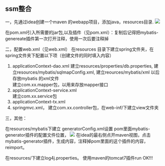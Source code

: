 ﻿

## ssm整合

一，先通过idea创建一个maven 的webapp项目，添加java，resources目录.
![](http://ww1.sinaimg.cn/large/a3d1c1c1ly1fuhbjjktb5j207p088q2w.jpg)

在pom.xml引入所需要的jar包,以及插件（见pom.xml）：复制后记得把mybatis-genereate插件第一次打开注释，使用一次后要注释掉

二，配置web.xml（见web.xml） 
  在resources 目录下建立spring文件夹，在spring文件夹下配置以下项（创建文件的同时填入内容） 
 1. applicationContext-dao.xml                                      建立resources/properties/db.properties, 
 建立resources/mybatis/sqlmapConfig.xml,
 建立reources/mybatis/xml  以后存放mybatis 的xml文件    
 建立com.xx.mapper包，以用来存放mapper接口
 2. applicationContext-service.xml   
     建立com.xx.service包
 3. applicationContext-tx.xml
 4. springmvc.xml，
     建立com.xx.controller包，在web-inf/下建立view文件夹



三，其他：

在resources/mybatis下建立 generatorConfig.xml设置 pom里面mybatis-generator插件的配置文件位置，
![](http://ww1.sinaimg.cn/large/a3d1c1c1ly1fuhbpba9o0j20ca08daao.jpg)
在idea的最右侧点开maven视图，点击mybatis-generator插件，生成内容，注释掉pom里面的这个插件的内容，reimport。

在resources/下建立log4j.properties。
使用maven的tomcat7插件run
 OK!!!


